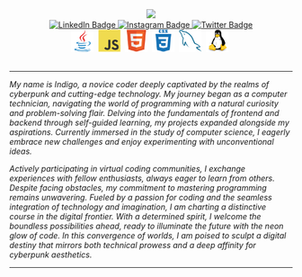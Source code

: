 
<div id="header" align="center">
  <img src="https://media4.giphy.com/media/Qo2dupDib32rkTY4hX/giphy.gif?cid=ecf05e47lssnqn79uraa1ecyn181v67cpijf2t37kjkvdqik&ep=v1_gifs_related&rid=giphy.gif&ct=s" width="300"/>
</div>

<div id="badges" align="center">
  <a href="https://www.linkedin.com/in/indigoziroldo/">
    <img src="https://img.shields.io/badge/LinkedIn-blue?style=for-the-badge&logo=linkedin&logoColor=white" alt="LinkedIn Badge"/>
  </a>
  <a href="https://www.instagram.com/indigoziroldo/">
    <img src="https://img.shields.io/badge/Instagram-blue?style=for-the-badge&logo=instagram&logoColor=white" alt="Instagram Badge"/>
  </a>
  <a href="https://twitter.com/IndigoZiroldo">
    <img src="https://img.shields.io/badge/Twitter-blue?style=for-the-badge&logo=twitter&logoColor=white" alt="Twitter Badge"/>
  </a>
</div>

<div id="devicons" align="center">
<img src="https://raw.githubusercontent.com/devicons/devicon/55609aa5bd817ff167afce0d965585c92040787a/icons/java/java-original.svg" title="Java" alt="Java" width="40" height="40"/>&nbsp;
<img src="https://github.com/devicons/devicon/blob/master/icons/javascript/javascript-original.svg" title="JavaScript" alt="JavaScript" width="40" height="40"/>&nbsp;
<img src="https://github.com/devicons/devicon/blob/master/icons/html5/html5-original.svg" title="HTML5" alt="HTML" width="40" height="40"/>&nbsp;
<img src="https://github.com/devicons/devicon/blob/master/icons/css3/css3-plain-wordmark.svg"  title="CSS3" alt="CSS" width="40" height="40"/>&nbsp;
<img src="https://raw.githubusercontent.com/devicons/devicon/55609aa5bd817ff167afce0d965585c92040787a/icons/mysql/mysql-plain.svg" title="MySQL"  alt="MySQL" width="40" height="40"/>&nbsp;
<img src="https://raw.githubusercontent.com/devicons/devicon/55609aa5bd817ff167afce0d965585c92040787a/icons/linux/linux-original.svg" title="Linux"  alt="Linux" width="40" height="40"/>&nbsp;
  
</div>

<br>
<hr>

  <em>
My name is Indigo, a novice coder deeply captivated by the realms of cyberpunk and cutting-edge technology. My journey began as a computer technician, navigating the world of programming with a natural curiosity and problem-solving flair. Delving into the fundamentals of frontend and backend through self-guided learning, my projects expanded alongside my aspirations. Currently immersed in the study of computer science, I eagerly embrace new challenges and enjoy experimenting with unconventional ideas.

Actively participating in virtual coding communities, I exchange experiences with fellow enthusiasts, always eager to learn from others. Despite facing obstacles, my commitment to mastering programming remains unwavering. Fueled by a passion for coding and the seamless integration of technology and imagination, I am charting a distinctive course in the digital frontier. With a determined spirit, I welcome the boundless possibilities ahead, ready to illuminate the future with the neon glow of code. In this convergence of worlds, I am poised to sculpt a digital destiny that mirrors both technical prowess and a deep affinity for cyberpunk aesthetics.
</em>

<hr>
<!--
**indigoziroldo/indigoziroldo** is a ✨ _special_ ✨ repository because its `README.md` (this file) appears on your GitHub profile.

Here are some ideas to get you started:

- 🔭 I’m currently working on ...
- 🌱 I’m currently learning ...
- 👯 I’m looking to collaborate on ...
- 🤔 I’m looking for help with ...
- 💬 Ask me about ...
- 📫 How to reach me: ...
- 😄 Pronouns: ...
- ⚡ Fun fact: ...
-->
